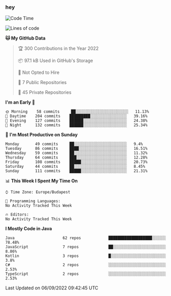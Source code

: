 ### hey

<!--START_SECTION:waka-->
![Code Time](http://img.shields.io/badge/Code%20Time-801%20hrs%2035%20mins-blue)

![Lines of code](https://img.shields.io/badge/From%20Hello%20World%20I%27ve%20Written-510%20Thousand%20lines%20of%20code-blue)

**🐱 My GitHub Data** 

> 🏆 300 Contributions in the Year 2022
 > 
> 📦 97.1 kB Used in GitHub's Storage 
 > 
> 🚫 Not Opted to Hire
 > 
> 📜 7 Public Repositories 
 > 
> 🔑 45 Private Repositories  
 > 
**I'm an Early 🐤** 

```text
🌞 Morning    58 commits     ██░░░░░░░░░░░░░░░░░░░░░░░   11.13% 
🌆 Daytime    204 commits    █████████░░░░░░░░░░░░░░░░   39.16% 
🌃 Evening    127 commits    ██████░░░░░░░░░░░░░░░░░░░   24.38% 
🌙 Night      132 commits    ██████░░░░░░░░░░░░░░░░░░░   25.34%

```
📅 **I'm Most Productive on Sunday** 

```text
Monday       49 commits     ██░░░░░░░░░░░░░░░░░░░░░░░   9.4% 
Tuesday      86 commits     ████░░░░░░░░░░░░░░░░░░░░░   16.51% 
Wednesday    59 commits     ██░░░░░░░░░░░░░░░░░░░░░░░   11.32% 
Thursday     64 commits     ███░░░░░░░░░░░░░░░░░░░░░░   12.28% 
Friday       108 commits    █████░░░░░░░░░░░░░░░░░░░░   20.73% 
Saturday     44 commits     ██░░░░░░░░░░░░░░░░░░░░░░░   8.45% 
Sunday       111 commits    █████░░░░░░░░░░░░░░░░░░░░   21.31%

```


📊 **This Week I Spent My Time On** 

```text
⌚︎ Time Zone: Europe/Budapest

💬 Programming Languages: 
No Activity Tracked This Week

🔥 Editors: 
No Activity Tracked This Week

```

**I Mostly Code in Java** 

```text
Java                     62 repos            ███████████████████░░░░░░   78.48% 
JavaScript               7 repos             ██░░░░░░░░░░░░░░░░░░░░░░░   8.86% 
Kotlin                   3 repos             █░░░░░░░░░░░░░░░░░░░░░░░░   3.8% 
C#                       2 repos             ░░░░░░░░░░░░░░░░░░░░░░░░░   2.53% 
TypeScript               2 repos             ░░░░░░░░░░░░░░░░░░░░░░░░░   2.53%

```



 Last Updated on 06/09/2022 09:42:45 UTC
<!--END_SECTION:waka-->
